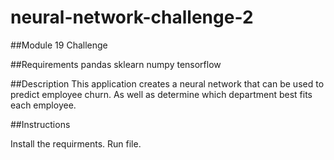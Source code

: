 # neural-network-challenge-2

##Module 19 Challenge

##Requirements
pandas 
sklearn
numpy
tensorflow

##Description
This application creates a neural network that can be used to predict employee churn.  As well as determine which department best fits each employee. 


##Instructions

Install the requirments.  Run file. 
